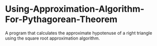 # Using-Approximation-Algorithm-For-Pythagorean-Theorem
A program that calculates the approximate hypotenuse of a right triangle using the square root approximation algorithm.
